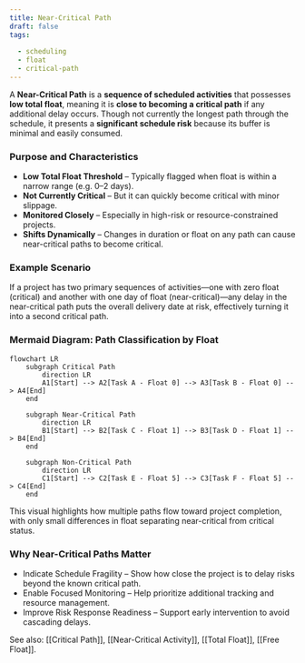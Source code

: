 ```yaml
---
title: Near-Critical Path  
draft: false  
tags:  
    
  - scheduling  
  - float  
  - critical-path  
---
```


A **Near-Critical Path** is a **sequence of scheduled activities** that possesses **low total float**, meaning it is **close to becoming a critical path** if any additional delay occurs. Though not currently the longest path through the schedule, it presents a **significant schedule risk** because its buffer is minimal and easily consumed.

### **Purpose and Characteristics**
- **Low Total Float Threshold** – Typically flagged when float is within a narrow range (e.g. 0–2 days).
- **Not Currently Critical** – But it can quickly become critical with minor slippage.
- **Monitored Closely** – Especially in high-risk or resource-constrained projects.
- **Shifts Dynamically** – Changes in duration or float on any path can cause near-critical paths to become critical.

### **Example Scenario**
If a project has two primary sequences of activities—one with zero float (critical) and another with one day of float (near-critical)—any delay in the near-critical path puts the overall delivery date at risk, effectively turning it into a second critical path.

### **Mermaid Diagram: Path Classification by Float**
```mermaid
flowchart LR
    subgraph Critical Path
        direction LR
        A1[Start] --> A2[Task A - Float 0] --> A3[Task B - Float 0] --> A4[End]
    end

    subgraph Near-Critical Path
        direction LR
        B1[Start] --> B2[Task C - Float 1] --> B3[Task D - Float 1] --> B4[End]
    end

    subgraph Non-Critical Path
        direction LR
        C1[Start] --> C2[Task E - Float 5] --> C3[Task F - Float 5] --> C4[End]
    end
```

This visual highlights how multiple paths flow toward project completion, with only small differences in float separating near-critical from critical status.

### Why Near-Critical Paths Matter

- Indicate Schedule Fragility – Show how close the project is to delay risks beyond the known critical path.
- Enable Focused Monitoring – Help prioritize additional tracking and resource management.
- Improve Risk Response Readiness – Support early intervention to avoid cascading delays.

See also: [[Critical Path]], [[Near-Critical Activity]], [[Total Float]], [[Free Float]].